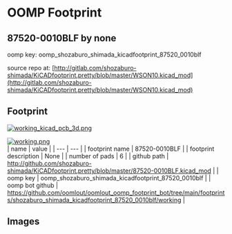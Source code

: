 # OOMP Footprint  
## 87520-0010BLF  by none  
  
oomp key: oomp_shozaburo_shimada_kicadfootprint_87520_0010blf  
  
source repo at: [http://gitlab.com/shozaburo-shimada/KiCADfootprint.pretty/blob/master/WSON10.kicad_mod](http://gitlab.com/shozaburo-shimada/KiCADfootprint.pretty/blob/master/WSON10.kicad_mod)  
## Footprint  
  
[![working_kicad_pcb_3d.png](working_kicad_pcb_3d_600.png)](working_kicad_pcb_3d.png)  
  
[![working.png](working_600.png)](working.png)  
| name | value | 
| --- | --- | 
| footprint name | 87520-0010BLF | 
| footprint description | None | 
| number of pads | 6 | 
| github path | http://github.com/shozaburo-shimada/KiCADfootprint.pretty/blob/master/87520-0010BLF.kicad_mod | 
| oomp key | oomp_shozaburo_shimada_kicadfootprint_87520_0010blf | 
| oomp bot github | https://github.com/oomlout/oomlout_oomp_footprint_bot/tree/main/footprints/shozaburo_shimada_kicadfootprint_87520_0010blf/working | 
## Images  
